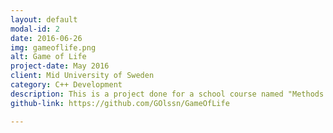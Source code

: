 ```yaml
---
layout: default
modal-id: 2
date: 2016-06-26
img: gameoflife.png
alt: Game of Life
project-date: May 2016
client: Mid University of Sweden
category: C++ Development
description: This is a project done for a school course named "Methods and Utilities in Softwareprojects". The main purpose of the project was to introduce us students to version control, agile- and test driven development. The project is an implementation of Game of Life, it uses Conway's rule as well as custom rules developed by me and my two co-workers.
github-link: https://github.com/GOlssn/GameOfLife

---
```

